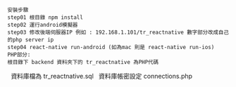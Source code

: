
    安裝步驟
    step01 根目錄 npm install
    step02 運行android模擬器
    step03 修改後端伺服器IP 例如 : 192.168.1.101/tr_reactnative 數字部分改成自己的php server ip  
    step04 react-native run-android (如為mac 則是 react-native run-ios)
    PHP部分:
    根目錄下 backend 資料夾下的 tr_reactnative 為PHP代碼
    資料庫檔為 tr_reactnative.sql
    資料庫帳密設定 connections.php
  
